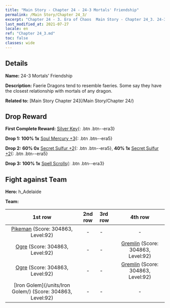 ```yaml
---
title: "Main Story - Chapter 24 - 24-3 Mortals' Friendship"
permalink: /Main Story/Chapter 24_3/
excerpt: "Chapter 24 - 3. Era of Chaos  Main Story - Chapter 24_3. 24-3 Mortals' Friendship"
last_modified_at: 2021-07-27
locale: en
ref: "Chapter 24_3.md"
toc: false
classes: wide
---
```


## Details

 **Name:** 24-3 Mortals' Friendship

 **Description:** Faerie Dragons tend to resemble faeries. Some say they have the closest relationship with mortals of any dragon.

 **Related to:** [Main Story Chapter 24](/Main Story/Chapter 24/)

## Drop Reward

 **First Complete Reward:** [Silver Key](/Items/con_693/){: .btn .btn--era3}

 **Drop 1:** **100% 1x** [Soul Mercury +3](/Items/mat_84/){: .btn .btn--era5}

 **Drop 2:** **60% 0x** [Secret Sulfur +2](/Items/mat_78/){: .btn .btn--era5}, **40% 1x** [Secret Sulfur +2](/Items/mat_78/){: .btn .btn--era5}

 **Drop 3:** **100% 1x** [Spell Scrolls](/Items/con_694/){: .btn .btn--era3}


## Fight against Team
 **Hero:** h_Adelaide

 **Team:**


  | 1st row | 2nd row | 3rd row | 4th row |
  |:----:|:----:|:----|:----:|
  | [Pikeman](/units/Pikeman/) (Score: 304863, Level:92)  | - | - | - |
  | [Ogre](/units/Ogre/) (Score: 304863, Level:92)  | - | - | [Gremlin](/units/Gremlin/) (Score: 304863, Level:92)  |
  | [Ogre](/units/Ogre/) (Score: 304863, Level:92)  | - | - | [Gremlin](/units/Gremlin/) (Score: 304863, Level:92)  |
  | [Iron Golem](/units/Iron Golem/) (Score: 304863, Level:92)  | - | - | - |


